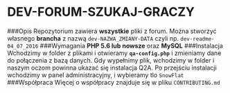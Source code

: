 # DEV-FORUM-SZUKAJ-GRACZY
###Opis
Repozytorium zawiera **wszystkie** pliki z forum. Można stworzyć własnego **brancha** z nazwą `dev-NAZWA_ZMIANY-DATA` czyli np. `dev-readme-04_07_2016`
###Wymagania
**PHP 5.6 lub nowsze** oraz
**MySQL**
###Instalacja
Wchodzimy w folder z plikami i otwieramy **`qa-config.php`** i zmieniamy dane do połączenia z bazą danych. Gdy wypełnimy plik, wchodzimy w folder i naszym oczom powinna ukazać się instalacja Q2A. Po przejściu instalacji wchodzimy w panel administracyjny, i wybieramy tlo `SnowFlat`
###Współpraca
Więcej o współpracy znajduje się w pliku `CONTRIBUTING.md` 

